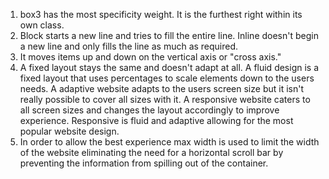 1. box3 has the most specificity weight. It is the furthest right within its own class.
2. Block starts a new line and tries to fill the entire line. Inline doesn't begin a new line and only fills the line as much as required.
3. It moves items up and down on the vertical axis or "cross axis."
4. A fixed layout stays the same and doesn't adapt at all. A fluid design is a fixed layout that uses percentages to scale elements down to the users needs. A adaptive website adapts to the users screen size but it isn't really possible to cover all sizes with it. A responsive website caters to all screen sizes and changes the layout accordingly to improve experience. Responsive is fluid and adaptive allowing for the most popular website design.
5. In order to allow the best experience max width is used to limit the width of the website eliminating the need for a horizontal scroll bar by preventing the information from spilling out of the container. 